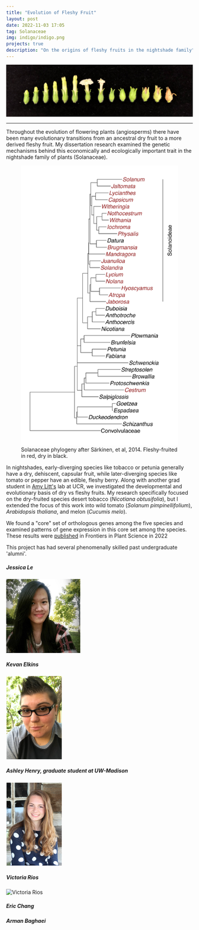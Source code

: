 ```yaml
---
title: "Evolution of Fleshy Fruit"
layout: post
date: 2022-11-03 17:05
tag: Solanaceae
img: indigo/indigo.png
projects: true
description: "On the origins of fleshy fruits in the nightshade family"
---
```


![Nobtusifolia Series](../assets/images/Nicotiana_Series.jpg)

---

Throughout the evolution of flowering plants (angiosperms) there have been many evolutionary transitions from an ancestral dry fruit to a more derived fleshy fruit. My dissertation research examined the genetic mechanisms behind this economically and ecologically important trait in the nightshade family of plants (Solanaceae).

<figure>
    <img src="../assets/images/Solanaceae_Tree.jpg" alt="Sarkinen Phylogeny"/>
    <figcaption>Solanaceae phylogeny after Särkinen, et al, 2014. Fleshy-fruited in red, dry in black.</figcaption>
</figure>

In nightshades, early-diverging species like tobacco or petunia generally have a dry, dehiscent, capsular fruit, while later-diverging species like tomato or pepper have an edible, fleshy berry. Along with another grad student in [Amy Litt's](https://plantbiology.ucr.edu/people/faculty/litt.html) lab at UCR, we investigated the developmental and evolutionary basis of dry vs fleshy fruits. My research specifically focused on the dry-fruited species desert tobacco (<em>Nicotiana obtusifolia</em>), but I extended the focus of this work into wild tomato (_Solanum pimpinellifolium_), _Arabidopsis thaliana_, and melon (_Cucumis melo_).

We found a "core" set of orthologous genes among the five species and examined patterns of gene expression in this core set among the species. These results were [published](https://doi.org/10.3389/fpls.2022.954929) in Frontiers in Plant Science in 2022

This project has had several phenomenally skilled past undergraduate 'alumni'.

##### Jessica Le

<img src="../assets/people/Jessica_Le.jpg" alt="Jessica Le" width="200"/>

##### Kevan Elkins

<img src="../assets/people/Kevan_Elkins.png" alt="Kevan Elkins" width="150"/>

##### Ashley Henry, graduate student at UW-Madison

<img src="../assets/people/Ashley_Henry.png" alt="Ashley Henry" width="150"/>

##### Victoria Rios

<img src="../assets/people/VictoriaRios.jpg" alt="Victoria Rios" width="150"/>

##### Eric Chang

##### Arman Baghaei
